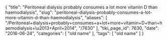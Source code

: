 {
    "title": "Peritoneal dialysis probably consumes a lot more vitamin D than haemodialysis",
    "slug": "peritoneal-dialysis-probably-consumes-a-lot-more-vitamin-d-than-haemodialysis",
    "aliases": [
        "/Peritoneal+dialysis+probably+consumes+a+lot+more+vitamin+D+than+haemodialysis+\u2013+April+2014",
        "/7630"
    ],
    "tiki_page_id": 7630,
    "date": "2016-06-24",
    "categories": [
        "old name"
    ],
    "tags": [
        "old name"
    ]
}